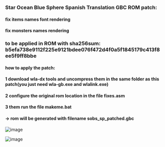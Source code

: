### Star Ocean Blue Sphere Spanish Translation GBC ROM patch: 
#### fix items names font rendering
#### fix monsters names rendering

### to be applied in ROM with sha256sum: b5efa738e9112f225e9121bdee076f472d4f0a5f1845179c413f8ee5f9ff8bbe

#### how to apply the patch:
#### 1 download wla-dx tools and uncompress them in the same folder as this patch(you just need wla-gb.exe and wlalink.exe)
#### 2 configure the original rom location in the file fixes.asm
#### 3 them run the file makeme.bat

#### -> rom will be generated with filename sobs_sp_patched.gbc


![image](https://user-images.githubusercontent.com/31348553/120906207-e1db3680-c62d-11eb-9a63-1546368b8a80.png)


![image](https://user-images.githubusercontent.com/31348553/120906216-ed2e6200-c62d-11eb-86d3-c12da23954bf.png)
